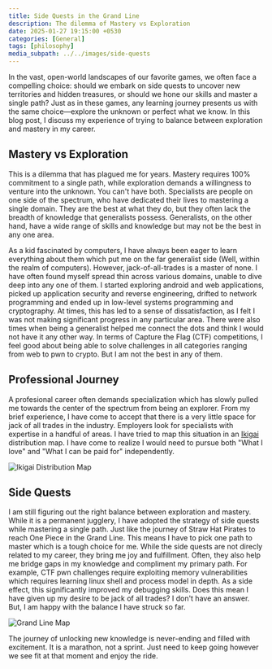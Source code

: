 ```yaml
---
title: Side Quests in the Grand Line
description: The dilemma of Mastery vs Exploration
date: 2025-01-27 19:15:00 +0530
categories: [General]
tags: [philosophy]
media_subpath: ../../images/side-quests
---
```


In the vast, open-world landscapes of our favorite games, we often face a compelling choice: should we embark on side quests to uncover new territories and hidden treasures, or should we hone our skills and master a single path? Just as in these games, any learning journey presents us with the same choice—explore the unknown or perfect what we know. In this blog post, I discuss my experience of trying to balance between exploration and mastery in my career.

## Mastery vs Exploration

This is a dilemma that has plagued me for years. Mastery requires 100% commitment to a single path, while exploration demands a willingness to venture into the unknown. You can't have both. Specialists are people on one side of the spectrum, who have dedicated their lives to mastering a single domain. They are the best at what they do, but they often lack the breadth of knowledge that generalists possess. Generalists, on the other hand, have a wide range of skills and knowledge but may not be the best in any one area.

As a kid fascinated by computers, I have always been eager to learn everything about them which put me on the far generalist side (Well, within the realm of computers). However, jack-of-all-trades is a master of none. I have often found myself spread thin across various domains, unable to dive deep into any one of them. I started exploring android and web applications, picked up application security and reverse engineering, drifted to network programming and ended up in low-level systems programming and cryptography. At times, this has led to a sense of dissatisfaction, as I felt I was not making significant progress in any particular area. There were also times when being a generalist helped me connect the dots and think I would not have it any other way. In terms of Capture the Flag (CTF) competitions, I feel good about being able to solve challenges in all categories ranging from web to pwn to crypto. But I am not the best in any of them.

## Professional Journey

A profesional career often demands specialization which has slowly pulled me towards the center of the spectrum from being an explorer. From my brief experience, I have come to accept that there is a very little space for jack of all trades in the industry. Employers look for specialists with expertise in a handful of areas. I have tried to map this situation in an [Ikigai](https://en.wikipedia.org/wiki/Ikigai) distribution map. I have come to realize I would need to pursue both "What I love" and "What I can be paid for" independently.

![Ikigai Distribution Map](ikigai-me.png)

## Side Quests

I am still figuring out the right balance between exploration and mastery. While it is a permanent jugglery, I have adopted the strategy of side quests while mastering a single path. Just like the journey of Straw Hat Pirates to reach One Piece in the Grand Line. This means I have to pick one path to master which is a tough choice for me. While the side quests are not direcly related to my career, they bring me joy and fulfillment. Often, they also help me bridge gaps in my knowledge and compliment my primary path. For example, CTF pwn challenges require exploiting memory vulnerabilities which requires learning linux shell and process model in depth. As a side effect, this significantly improved my debugging skills. Does this mean I have given up my desire to be jack of all trades? I don't have an answer. But, I am happy with the balance I have struck so far.

![Grand Line Map](grand-line-map.png)

The journey of unlocking new knowledge is never-ending and filled with excitement. It is a marathon, not a sprint. Just need to keep going however we see fit at that moment and enjoy the ride.
